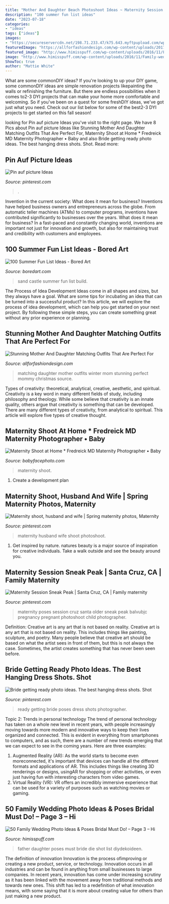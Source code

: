 ```yaml
---
title: "Mother And Daughter Beach Photoshoot Ideas ~ Maternity Session Sneak Peak"
description: "100 summer fun list ideas"
date: "2023-07-18"
categories:
- "ideas"
tags: ["ideas"]
images:
- "https://secureservercdn.net/198.71.233.47/k75.643.myftpupload.com/wp-content/uploads/2013/08/LR-190727-2e1.jpg?time=1611281926"
featuredImage: "https://allforfashiondesign.com/wp-content/uploads/2017/12/mommy-and-me-christmas-dresses-mom-matching-dressesmom-600x901.jpg"
featured_image: "http://www.himisspuff.com/wp-content/uploads/2016/11/Family-wedding-photos-with-father-6.jpg"
image: "http://www.himisspuff.com/wp-content/uploads/2016/11/Family-wedding-photos-with-father-6.jpg"
ShowToc: true
author: "Mattie White"
---
```



What are some commonDIY ideas?
If you're looking to up your DIY game, some commonDIY ideas are simple renovation projects likepainting the walls or refinishing the furniture. But there are endless possibilities when it comes to2-3 DYI projects that can make your home more comfortable and welcoming. So if you've been on a quest for some freshDIY ideas, we've got just what you need. Check out our list below for some of the best2-3 DYI projects to get started on this fall season!

	

		
looking for Pin auf picture Ideas you've visit to the right page. We have 8 Pics about Pin auf picture Ideas like Stunning Mother And Daughter Matching Outfits That Are Perfect For, Maternity Shoot at Home * Fredreick MD Maternity Photographer • Baby and also Bride getting ready photo ideas. The best hanging dress shots. Shot. Read more:
		
    
## Pin Auf Picture Ideas

<img loading=lazy src="https://i.pinimg.com/736x/09/10/0b/09100b132d0f613fce5818c119242317.jpg" onerror="this.onerror=null;this.src='https://tse3.mm.bing.net/th?id=OIP.vtG2OcxUUw_bB6wc88NfqwHaFy&amp;pid=15.1';" alt="Pin auf picture Ideas">

_Source: pinterest.com_

>. 

	

Invention in the current society: What does it mean for business?
Inventions have helped business owners and entrepreneurs across the globe. From automatic teller machines (ATMs) to computer programs, inventions have contributed significantly to businesses over the years. What does it mean for business? In a fast-paced and constantly changing world, inventions are important not just for innovation and growth, but also for maintaining trust and credibility with customers and employees.

    
## 100 Summer Fun List Ideas - Bored Art

<img loading=lazy src="https://www.boredart.com/wp-content/uploads/2016/05/making-a-sand-castle.jpg" onerror="this.onerror=null;this.src='https://tse4.mm.bing.net/th?id=OIP.hnQshuFtEBUHIaEKHWlfrQHaJ4&amp;pid=15.1';" alt="100 Summer Fun List Ideas - Bored Art">

_Source: boredart.com_

>sand castle summer fun list build. 

	

The Process of Idea Development
Ideas come in all shapes and sizes, but they always have a goal. What are some tips for incubating an idea that can be turned into a successful product? 
In this article, we will explore the process of idea development, which can help you get started on your next project. By following these simple steps, you can create something great without any prior experience or planning.

    
## Stunning Mother And Daughter Matching Outfits That Are Perfect For

<img loading=lazy src="https://allforfashiondesign.com/wp-content/uploads/2017/12/mommy-and-me-christmas-dresses-mom-matching-dressesmom-600x901.jpg" onerror="this.onerror=null;this.src='https://tse1.mm.bing.net/th?id=OIP.fUMXkMVJ692eOcBFmfesTQHaLH&amp;pid=15.1';" alt="Stunning Mother And Daughter Matching Outfits That Are Perfect For">

_Source: allforfashiondesign.com_

>matching daughter mother outfits winter mom stunning perfect mommy christmas source. 

	

Types of creativity: theoretical, analytical, creative, aesthetic, and spiritual.
Creativity is a key word in many different fields of study, including philosophy and theology. While some believe that creativity is an innate quality, others argue that creativity is something that can be developed. There are many different types of creativity, from analytical to spiritual. This article will explore five types of creative thought.

    
## Maternity Shoot At Home * Fredreick MD Maternity Photographer • Baby

<img loading=lazy src="https://secureservercdn.net/198.71.233.47/k75.643.myftpupload.com/wp-content/uploads/2013/08/LR-190727-2e1.jpg?time=1611281926" onerror="this.onerror=null;this.src='https://tse2.mm.bing.net/th?id=OIP.3-fjM5D897WYFrP-c84oDQHaLF&amp;pid=15.1';" alt="Maternity Shoot at Home * Fredreick MD Maternity Photographer • Baby">

_Source: babyfacephoto.com_

>maternity shoot. 

	

1. Create a development plan 

    
## Maternity Shoot, Husband And Wife | Spring Maternity Photos, Maternity

<img loading=lazy src="https://i.pinimg.com/originals/37/49/39/3749399676fc3bd0e50c48cefa4a4dc2.jpg" onerror="this.onerror=null;this.src='https://tse2.mm.bing.net/th?id=OIP.W8IxQP_mwQsuPlVCdSysEwHaLH&amp;pid=15.1';" alt="Maternity shoot, husband and wife | Spring maternity photos, Maternity">

_Source: pinterest.com_

>maternity husband wife shoot photoshoot. 

	

1. Get inspired by nature. natures beauty is a major source of inspiration for creative individuals. Take a walk outside and see the beauty around you.

    
## Maternity Session Sneak Peak | Santa Cruz, CA | Family Maternity

<img loading=lazy src="https://i.pinimg.com/736x/41/24/b3/4124b3a930abba26e3b3ea0d197df371--country-maternity-maternity-poses.jpg" onerror="this.onerror=null;this.src='https://tse2.mm.bing.net/th?id=OIP.NyoOKPPXTlXuKT9BQbVocwHaLH&amp;pid=15.1';" alt="Maternity Session Sneak Peak | Santa Cruz, CA | Family maternity">

_Source: pinterest.com_

>maternity poses session cruz santa older sneak peak balvubjc pregnancy pregnant photoshoot child photographer. 

	

Definition: Creative art is any art that is not based on reality.
Creative art is any art that is not based on reality. This includes things like painting, sculpture, and poetry. Many people believe that creative art should be based on what the artist sees in front of them, but this is not always the case. Sometimes, the artist creates something that has never been seen before.

    
## Bride Getting Ready Photo Ideas. The Best Hanging Dress Shots. Shot

<img loading=lazy src="https://i.pinimg.com/originals/cc/3c/d9/cc3cd91f6a69b08c2cd3e76df20ebdac.jpg" onerror="this.onerror=null;this.src='https://tse3.mm.bing.net/th?id=OIP.7cEnYbqrguQYFGK2a9EJ-QHaKH&amp;pid=15.1';" alt="Bride getting ready photo ideas. The best hanging dress shots. Shot">

_Source: pinterest.com_

>ready getting bride poses dress shots photographer. 

	

Topic 2: Trends in personal technology
The trend of personal technology has taken on a whole new level in recent years, with people increasingly moving towards more modern and innovative ways to keep their lives organized and connected. This is evident in everything from smartphones to computers, and as such, there are a number of new trends emerging that we can expect to see in the coming years. Here are three examples: 
1) Augmented Reality (AR): As the world starts to become even moreconnected, it's important that devices can handle all the different formats and applications of AR. This includes things like creating 3D renderings or designs, usingAR for shopping or other activities, or even just having fun with interesting characters from video games. 
2) Virtual Reality (VR): VR offers an incredibly immersive experience that can be used for a variety of purposes such as watching movies or gaming.

    
## 50 Family Wedding Photo Ideas &amp; Poses Bridal Must Do! – Page 3 – Hi

<img loading=lazy src="http://www.himisspuff.com/wp-content/uploads/2016/11/Family-wedding-photos-with-father-6.jpg" onerror="this.onerror=null;this.src='https://tse3.mm.bing.net/th?id=OIP.0SD-EYr5C_aPMLApCWFV5QHaLH&amp;pid=15.1';" alt="50 Family Wedding Photo Ideas &amp; Poses Bridal Must Do! – Page 3 – Hi">

_Source: himisspuff.com_

>father daughter poses must bride die shot list diydekoideen. 

	

The definition of innovation
Innovation is the process ofimproving or creating a new product, service, or technology. Innovation occurs in all industries and can be found in anything from small businesses to large companies. In recent years, innovation has come under increasing scrutiny as it has been linked with the movement away from traditional methods and towards new ones. This shift has led to a redefinition of what innovation means, with some saying that it is more about creating value for others than just making a new product.


